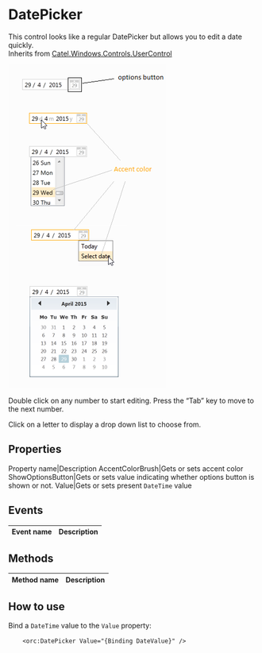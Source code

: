DatePicker
==========

This control looks like a regular DatePicker but allows you to edit a date quickly.
<br />Inherits from [Catel.Windows.Controls.UserControl][1]

![DatePicker 01][2]

Double click on any number to start editing. Press the “Tab” key to move to the next number.

Click on a letter to display a drop down list to choose from.

## Properties

Property name|Description
AccentColorBrush|Gets or sets accent color
ShowOptionsButton|Gets or sets value indicating whether options button is shown or not.
Value|Gets or sets present `DateTime` value


## Events

Event name|Description
-|-


## Methods

Method name|Description
-|-


## How to use

Bind a `DateTime` value to the `Value` property:

```
    <orc:DatePicker Value="{Binding DateValue}" />
```
[1]: https://catelproject.atlassian.net/wiki/display/CTL/UserControl
[2]: ../images/orc.controls/datepicker/DatePicker_01.png